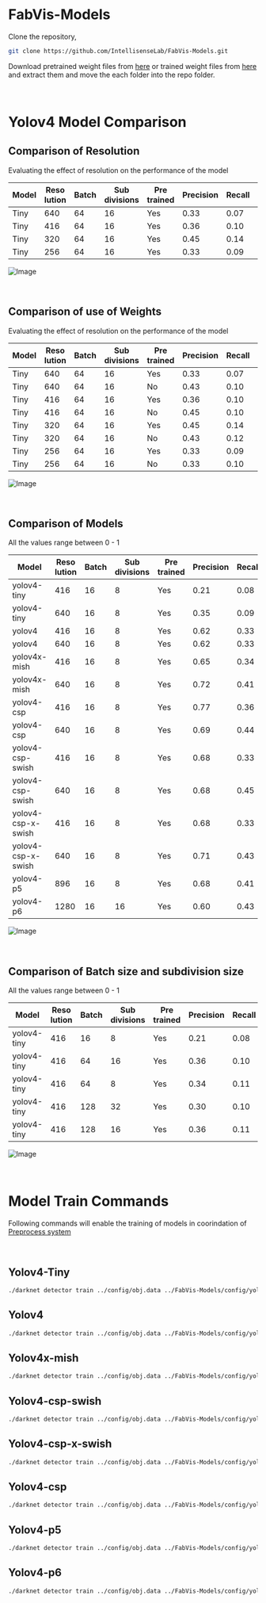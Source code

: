 # FabVis-Models

Clone the repository,

```sh
git clone https://github.com/IntellisenseLab/FabVis-Models.git
```

Download pretrained weight files from [here](https://drive.google.com/drive/folders/1JVNd73yBYyc2zmSpT_0xdXGlFTm3Aj2i?usp=sharing) or trained weight files from [here](https://drive.google.com/drive/folders/1T1TOtBPdqAKvcSKPr4Ck1FthdLoPeb5Y?usp=sharing) and extract them and move the each folder into the repo folder.


<br>

# Yolov4 Model Comparison

## Comparison of Resolution 

Evaluating the effect of resolution on the performance of the model

| Model | Reso lution | Batch | Sub divisions | Pre trained | Precision | Recall | F1 score | mAP @0.5 | Avg IoU | Output |
| ----- | ----------- | ----- | ------------- |------------ |---------- |------- |--------- | -------- | ------- | ------ |
| Tiny  | 640 | 64 | 16 | Yes | 0.33 | 0.07 | 0.12 | 0.1400 | 0.2219 | [terminal](trainOutput/yolov4-tiny-pretrained-colab-640.png) |
| Tiny  | 416 | 64 | 16 | Yes | 0.36 | 0.10 | 0.16 | 0.1821 | 0.2474 | [terminal](trainOutput/yolov4-tiny-pretrained-colab-416.png) |
| Tiny  | 320 | 64 | 16 | Yes | 0.45 | 0.14 | 0.22 | 0.1781 | 0.3002 | [terminal](trainOutput/yolov4-tiny-pretrained-colab-320.png) |
| Tiny  | 256 | 64 | 16 | Yes | 0.33 | 0.09 | 0.15 | 0.1839 | 0.2221 | [terminal](trainOutput/yolov4-tiny-pretrained-colab-256.png) |

![Image](trainOutput/resolution-comparison.png)

<br>

## Comparison of use of Weights 

Evaluating the effect of resolution on the performance of the model

| Model | Reso lution | Batch | Sub divisions | Pre trained | Precision | Recall | F1 score | mAP @0.5 | Avg IoU | Output |
| ----- | ----------- | ----- | ------------- |------------ |---------- |------- |--------- | -------- | ------- | ------ |
| Tiny  | 640 | 64 | 16 | Yes | 0.33 | 0.07 | 0.12 | 0.1400 | 0.2219 | [terminal](trainOutput/yolov4-tiny-pretrained-colab-640.png) |
| Tiny  | 640 | 64 | 16 | No  | 0.43 | 0.10 | 0.17 | 0.1194 | 0.2881 | [terminal](trainOutput/yolov4-tiny-no-pretrained-colab-640.png) |
| Tiny  | 416 | 64 | 16 | Yes | 0.36 | 0.10 | 0.16 | 0.1821 | 0.2474 | [terminal](trainOutput/yolov4-tiny-pretrained-colab-416.png) |
| Tiny  | 416 | 64 | 16 | No  | 0.45 | 0.10 | 0.16 | 0.1918 | 0.2978 | [terminal](trainOutput/yolov4-tiny-no-pretrained-colab-416.png) |
| Tiny  | 320 | 64 | 16 | Yes | 0.45 | 0.14 | 0.22 | 0.1781 | 0.3002 | [terminal](trainOutput/yolov4-tiny-pretrained-colab-320.png) |
| Tiny  | 320 | 64 | 16 | No  | 0.43 | 0.12 | 0.18 | 0.1684 | 0.2948 | [terminal](trainOutput/yolov4-tiny-no-pretrained-colab-320.png) |
| Tiny  | 256 | 64 | 16 | Yes | 0.33 | 0.09 | 0.15 | 0.1839 | 0.2221 | [terminal](trainOutput/yolov4-tiny-pretrained-colab-256.png) |
| Tiny  | 256 | 64 | 16 | No  | 0.33 | 0.10 | 0.15 | 0.1512 | 0.2194 | [terminal](trainOutput/yolov4-tiny-no-pretrained-colab-256.png) |

![Image](trainOutput/weight-comparison.png)

<br>

## Comparison of Models

All the values range between 0 - 1

| Model | Reso lution | Batch | Sub divisions | Pre trained | Precision | Recall | F1 score | mAP @0.5 | Avg IoU | Output |
| ----- | ----------- | ----- | ------------- |------------ |---------- |------- |--------- | -------- | ------- | ------ |
| yolov4-tiny        | 416 | 16 | 8 | Yes | 0.21 | 0.08 | 0.11 | 0.1080 | 0.1422 | [terminal](trainOutput/yolov4-tiny-pretrained-416.png) |
| yolov4-tiny        | 640 | 16 | 8 | Yes | 0.35 | 0.09 | 0.14 | 0.1512 | 0.2455 | [terminal](trainOutput/yolov4-tiny-pretrained-640.png) |
| yolov4             | 416 | 16 | 8 | Yes | 0.62 | 0.33 | 0.43 | 0.1846 | 0.4690 | [terminal](trainOutput/yolov4-pretrained-416.png) |
| yolov4             | 640 | 16 | 8 | Yes | 0.62 | 0.33 | 0.43 | 0.1846 | 0.4690 | [terminal](trainOutput/yolov4-pretrained-640.png) |
| yolov4x-mish       | 416 | 16 | 8 | Yes | 0.65 | 0.34 | 0.44 | 0.2312 | 0.4881 | [terminal](trainOutput/yolov4x-mish-pretrained-416.png) |
| yolov4x-mish       | 640 | 16 | 8 | Yes | 0.72 | 0.41 | 0.53 | 0.2178 | 0.5433 | [terminal](trainOutput/yolov4x-mish-pretrained-640.png) |
| yolov4-csp         | 416 | 16 | 8 | Yes | 0.77 | 0.36 | 0.49 | 0.2328 | 0.5720 | [terminal](trainOutput/yolov4-csp-pretrained-416.png) |
| yolov4-csp         | 640 | 16 | 8 | Yes | 0.69 | 0.44 | 0.53 | 0.2070 | 0.5164 | [terminal](trainOutput/yolov4-csp-pretrained-640.png) |
| yolov4-csp-swish   | 416 | 16 | 8 | Yes | 0.68 | 0.33 | 0.44 | 0.1546 | 0.5771 | [terminal](trainOutput/yolov4-csp-swish-pretrained-416.png) |
| yolov4-csp-swish   | 640 | 16 | 8 | Yes | 0.68 | 0.45 | 0.54 | 0.1464 | 0.5052 | [terminal](trainOutput/yolov4-csp-swish-pretrained-640.png) |
| yolov4-csp-x-swish | 416 | 16 | 8 | Yes | 0.68 | 0.33 | 0.45 | 0.0955 | 0.5172 | [terminal](trainOutput/yolov4-csp-x-swish-pretrained-416.png) |
| yolov4-csp-x-swish | 640 | 16 | 8 | Yes | 0.71 | 0.43 | 0.54 | 0.1798 | 0.5329 | [terminal](trainOutput/yolov4-csp-x-swish-pretrained-640.png) |
| yolov4-p5          | 896 | 16 | 8 | Yes | 0.68 | 0.41 | 0.51 | 0.3619 | 0.5559 | [terminal](trainOutput/yolov4-p5-pretrained-896.png) |
| yolov4-p6          |1280 | 16 |16 | Yes | 0.60 | 0.43 | 0.50 | 0.3642 | 0.4763 | [terminal](trainOutput/yolov4-p6-pretrained-1280.png) |

![Image](trainOutput/model-comparison.png)

<br>

## Comparison of Batch size and subdivision size

All the values range between 0 - 1

| Model | Reso lution | Batch | Sub divisions | Pre trained | Precision | Recall | F1 score | mAP @0.5 | Avg IoU | Output |
| ----- | ----------- | ----- | ------------- |------------ |---------- |------- |--------- | -------- | ------- | ------ |
| yolov4-tiny  | 416 | 16 | 8  | Yes | 0.21 | 0.08 | 0.11 | 0.1080 | 0.1422 | [terminal](trainOutput/yolov4-tiny-pretrained-16-8.png) |
| yolov4-tiny  | 416 | 64 | 16 | Yes | 0.36 | 0.10 | 0.16 | 0.1821 | 0.2474 | [terminal](trainOutput/yolov4-tiny-pretrained-64-16.png) |
| yolov4-tiny  | 416 | 64 | 8  | Yes | 0.34 | 0.11 | 0.16 | 0.1789 | 0.2176 | [terminal](trainOutput/yolov4-tiny-pretrained-64-8.png) |
| yolov4-tiny  | 416 |128 | 32 | Yes | 0.30 | 0.10 | 0.15 | 0.1372 | 0.2079 | [terminal](trainOutput/yolov4-tiny-pretrained-128-32.png) |
| yolov4-tiny  | 416 |128 | 16 | Yes | 0.36 | 0.11 | 0.17 | 0.1901 | 0.2387 | [terminal](trainOutput/yolov4-tiny-pretrained-128-16.png) |


![Image](trainOutput/batch_subdivision-comparison.png)

<br>

# Model Train Commands

Following commands will enable the training of models in coorindation of [Preprocess system](https://github.com/IntellisenseLab/FabVis-RD-Preprocess)

<br>

## Yolov4-Tiny

```sh
./darknet detector train ../config/obj.data ../FabVis-Models/config/yolov4-tiny.cfg ../FabVis-Models/preTrainedWeights/yolov4-tiny.conv.29 -dont_show -mjpeg_port 8090 -map
```

## Yolov4

```sh
./darknet detector train ../config/obj.data ../FabVis-Models/config/yolov4.cfg ../FabVis-Models/preTrainedWeights/yolov4.conv.137 -dont_show -mjpeg_port 8090 -map
```

## Yolov4x-mish

```sh
./darknet detector train ../config/obj.data ../FabVis-Models/config/yolov4x-mish.cfg ../FabVis-Models/preTrainedWeights/yolov4x-mish.conv.166 -dont_show -mjpeg_port 8090 -map
```

## Yolov4-csp-swish

```sh
./darknet detector train ../config/obj.data ../FabVis-Models/config/yolov4-csp-swish.cfg ../FabVis-Models/preTrainedWeights/yolov4-csp-swish.conv.164 -dont_show -mjpeg_port 8090 -map
```

## Yolov4-csp-x-swish

```sh
./darknet detector train ../config/obj.data ../FabVis-Models/config/yolov4-csp-x-swish.cfg ../FabVis-Models/preTrainedWeights/yolov4-csp-x-swish.conv.192 -dont_show -mjpeg_port 8090 -map
```

## Yolov4-csp

```sh
./darknet detector train ../config/obj.data ../FabVis-Models/config/yolov4-csp.cfg ../FabVis-Models/preTrainedWeights/yolov4-csp.conv.142 -dont_show -mjpeg_port 8090 -map
```

## Yolov4-p5

```sh
./darknet detector train ../config/obj.data ../FabVis-Models/config/yolov4-p5.cfg ../FabVis-Models/preTrainedWeights/yolov4-p5.conv.232 -dont_show -mjpeg_port 8090 -map
```

## Yolov4-p6

```sh
./darknet detector train ../config/obj.data ../FabVis-Models/config/yolov4-p6.cfg ../FabVis-Models/preTrainedWeights/yolov4-p6.conv.289 -dont_show -mjpeg_port 8090 -map
```
